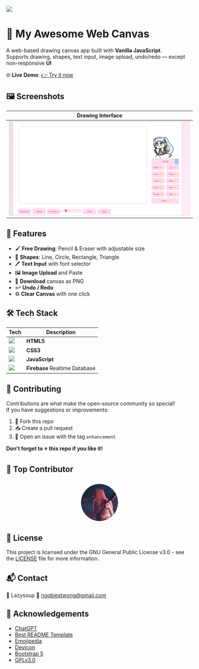 ![](screenshots/readme_frieren.avif)

# 🎨 My Awesome Web Canvas 

A web-based drawing canvas app built with **Vanilla JavaScript**.  
Supports drawing, shapes, text input, image upload, undo/redo — except non-responsive **UI**

🌐 **Live Demo**: [👉 Try it now](https://your-demo-link.com)


## 🖼️ Screenshots

| Drawing Interface |
|-------------------|
| <img src="screenshots/canvas.png" width=700px> |


## 🔑 Features

- 🖌️ **Free Drawing**: Pencil & Eraser with adjustable size  
- 📐 **Shapes**: Line, Circle, Rectangle, Triangle  
- 🖊️ **Text Input** with font selector  
- 🖼️ **Image Upload** and Paste  
- 💾 **Download** canvas as PNG  
- ↩️ **Undo / Redo**  
- ♻️ **Clear Canvas** with one click


## 🛠️ Tech Stack

| Tech | Description |
|------|-------------|
| <img src="https://cdn.jsdelivr.net/gh/devicons/devicon@latest/icons/html5/html5-original.svg" width="20"/> | **HTML5** |
| <img src="https://cdn.jsdelivr.net/gh/devicons/devicon@latest/icons/css3/css3-original.svg" width="20"/> | **CSS3** |
| <img src="https://cdn.jsdelivr.net/gh/devicons/devicon/icons/javascript/javascript-original.svg" width="20"/> | **JavaScript** |
| <img src="https://cdn.jsdelivr.net/gh/devicons/devicon@latest/icons/firebase/firebase-original.svg" width="20"/> | **Firebase** Realtime Database |


## 🤝 Contributing

Contributions are what make the open-source community so special!  
If you have suggestions or improvements:

1. 🍴 Fork this repo  
2. 📥 Create a pull request  
3. 💬 Open an issue with the tag `enhancement`

**Don't forget to ⭐ this repo if you like it!**


## 🚩 Top Contributor

<div style="text-align: center">
  <img src="screenshots/coshun.png" width="100" style="border-radius: 50%; margin-top: 10px" />
</div>


## 📄 License

This project is licensed under the GNU General Public License v3.0 - see the [LICENSE](LICENSE.TXT) file for more information.


## 📬 Contact

👦 Lazysoup
📧 noobiestwong@gmail.com


## 🙏 Acknowledgements

- [ChatGPT](https://chat.openai.com/)
- [Best README Template](https://github.com/othneildrew/Best-README-Template)
- [Emojipedia](https://emojipedia.org/)
- [Devicon](https://devicon.dev/)
- [Bootstrap 5](https://getbootstrap.com/docs/5.3/getting-started/introduction/)
- [GPLv3.0](https://choosealicense.com/licenses/gpl-3.0/)
